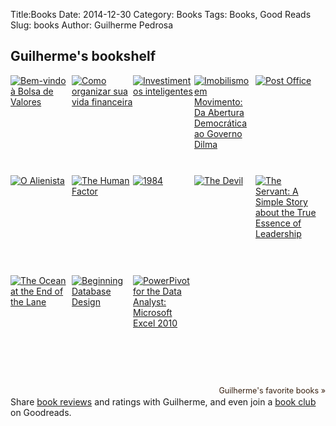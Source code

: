 Title:Books 
Date: 2014-12-30
Category: Books
Tags: Books, Good Reads
Slug: books
Author: Guilherme Pedrosa

<style type="text/css" media="screen">
.gr_grid_container {
	/* customize grid container div here. eg: width: 500px; */
}

.gr_grid_book_container {
	/* customize book cover container div here */
	float: left;
	width: 98px;
	height: 160px;
	padding: 0px 0px;
	overflow: hidden;
}
</style>
<div id="gr_grid_widget_1419980588">
	<!-- Show static html as a placeholder in case js is not enabled - javascript include will override this if things work -->
	<h2>
		<a href="https://www.goodreads.com/review/list/38529766-guilherme?shelf=read&utm_medium=api&utm_source=grid_widget" style="text-decoration: none;">Guilherme's bookshelf</a>
	</h2>
	<div class="gr_grid_container">
		<div class="gr_grid_book_container"><a href="https://www.goodreads.com/book/show/5080716-bem-vindo-bolsa-de-valores" title="Bem-vindo à Bolsa de Valores"><img alt="Bem-vindo à Bolsa de Valores" border="0" src="https://d.gr-assets.com/books/1224461632m/5080716.jpg" /></a></div>
		<div class="gr_grid_book_container"><a href="https://www.goodreads.com/book/show/6598390-como-organizar-sua-vida-financeira" title="Como organizar sua vida financeira"><img alt="Como organizar sua vida financeira" border="0" src="https://d.gr-assets.com/books/1271860804m/6598390.jpg" /></a></div>
		<div class="gr_grid_book_container"><a href="https://www.goodreads.com/book/show/20892785-investimentos-inteligentes" title="Investimentos inteligentes"><img alt="Investimentos inteligentes" border="0" src="https://d.gr-assets.com/books/1393200180m/20892785.jpg" /></a></div>
		<div class="gr_grid_book_container"><a href="https://www.goodreads.com/book/show/18428215-imobilismo-em-movimento" title="Imobilismo em Movimento: Da Abertura Democrática ao Governo Dilma"><img alt="Imobilismo em Movimento: Da Abertura Democrática ao Governo Dilma" border="0" src="https://d.gr-assets.com/books/1378149716m/18428215.jpg" /></a></div>
		<div class="gr_grid_book_container"><a href="https://www.goodreads.com/book/show/51504.Post_Office" title="Post Office"><img alt="Post Office" border="0" src="https://d.gr-assets.com/books/1388246929m/51504.jpg" /></a></div>
		<div class="gr_grid_book_container"><a href="https://www.goodreads.com/book/show/87263.O_Alienista" title="O Alienista"><img alt="O Alienista" border="0" src="https://d.gr-assets.com/books/1171102216m/87263.jpg" /></a></div>
		<div class="gr_grid_book_container"><a href="https://www.goodreads.com/book/show/62851.The_Human_Factor" title="The Human Factor"><img alt="The Human Factor" border="0" src="https://d.gr-assets.com/books/1347396573m/62851.jpg" /></a></div>
		<div class="gr_grid_book_container"><a href="https://www.goodreads.com/book/show/5470.1984" title="1984"><img alt="1984" border="0" src="https://d.gr-assets.com/books/1348990566m/5470.jpg" /></a></div>
		<div class="gr_grid_book_container"><a href="https://www.goodreads.com/book/show/50276.The_Devil" title="The Devil"><img alt="The Devil" border="0" src="https://d.gr-assets.com/books/1387349327m/50276.jpg" /></a></div>
		<div class="gr_grid_book_container"><a href="https://www.goodreads.com/book/show/181736.The_Servant" title="The Servant: A Simple Story about the True Essence of Leadership"><img alt="The Servant: A Simple Story about the True Essence of Leadership" border="0" src="https://d.gr-assets.com/books/1407120749m/181736.jpg" /></a></div>
		<div class="gr_grid_book_container"><a href="https://www.goodreads.com/book/show/15783514-the-ocean-at-the-end-of-the-lane" title="The Ocean at the End of the Lane"><img alt="The Ocean at the End of the Lane" border="0" src="https://d.gr-assets.com/books/1351914778m/15783514.jpg" /></a></div>
		<div class="gr_grid_book_container"><a href="https://www.goodreads.com/book/show/9406730-beginning-database-design" title="Beginning Database Design"><img alt="Beginning Database Design" border="0" src="https://d.gr-assets.com/books/1285602016m/9406730.jpg" /></a></div>
		<div class="gr_grid_book_container"><a href="https://www.goodreads.com/book/show/8558526-powerpivot-for-the-data-analyst" title="PowerPivot for the Data Analyst: Microsoft Excel 2010"><img alt="PowerPivot for the Data Analyst: Microsoft Excel 2010" border="0" src="https://d.gr-assets.com/books/1347890142m/8558526.jpg" /></a></div>
		<br style="clear: both"/><br/><a href="https://www.goodreads.com/user/show/38529766-guilherme" class="gr_grid_branding" style="font-size: .9em; color: #382110; text-decoration: none; float: right; clear: both">Guilherme's favorite books »</a>
		<noscript><br/>Share <a href="/">book reviews</a> and ratings with Guilherme, and even join a <a href="/group">book club</a> on Goodreads.</noscript>
	</div>

</div>
<script src="https://www.goodreads.com/review/grid_widget/38529766.Guilherme's%20bookshelf?cover_size=medium&hide_link=&hide_title=&num_books=20&order=a&shelf=read&sort=date_added&widget_id=1419980588" type="text/javascript" charset="utf-8"></script>

